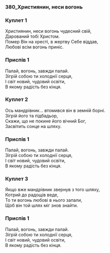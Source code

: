 ### 380_Християнин, неси вогонь
### Куплет 1
Християнин, неси вогонь чудесний свій, <br/>Дарований тобі Христом. <br/>Помер Він на хресті, в жертву Себе віддав, <br/>Любові всім вогонь приніс.
### Приспів 1
Палай, вогонь, завжди палай. <br/>Зігрій собою ти холоднії серця,<br/>І світ новий, чудовий освіти, <br/>В якому радість без кінця.
### Куплет 2
Ось мандрівник... втомився він в земній борні. <br/>Зігрій його та підбадьор, <br/>Скажи, що не покине його вічний Бог, <br/>Засвітить сонце на шляху.
### Приспів 1
Палай, вогонь, завжди палай. <br/>Зігрій собою ти холоднії серця,<br/>І світ новий, чудовий освіти, <br/>В якому радість без кінця.
### Куплет 3
Якщо вже мандрівник звернув з того шляху, <br/>Котрий до радощів веде, <br/>То ти вогонь любові в нього запали, <br/>Щоб він той шлях міг знов знайти.
### Приспів 1
Палай, вогонь, завжди палай. <br/>Зігрій собою ти холоднії серця,<br/>І світ новий, чудовий освіти, <br/>В якому радість без кінця.
